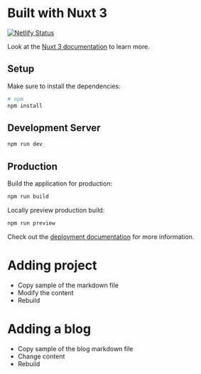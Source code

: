 # Built with Nuxt 3

[![Netlify Status](https://api.netlify.com/api/v1/badges/7c2e8e73-7a83-40ab-a46b-074f05d701bc/deploy-status)](https://app.netlify.com/sites/affectionate-hermann-995b25/deploys)

Look at the [Nuxt 3 documentation](https://nuxt.com/docs/getting-started/introduction) to learn more.

## Setup

Make sure to install the dependencies:

```bash
# npm
npm install

```

## Development Server

```bash
npm run dev
```

## Production

Build the application for production:

```bash
npm run build
```

Locally preview production build:

```bash
npm run preview
```

Check out the [deployment documentation](https://nuxt.com/docs/getting-started/deployment) for more information.

# Adding project

-   Copy sample of the markdown file
-   Modify the content
-   Rebuild

# Adding a blog

-   Copy sample of the blog markdown file
-   Change content
-   Rebuild
